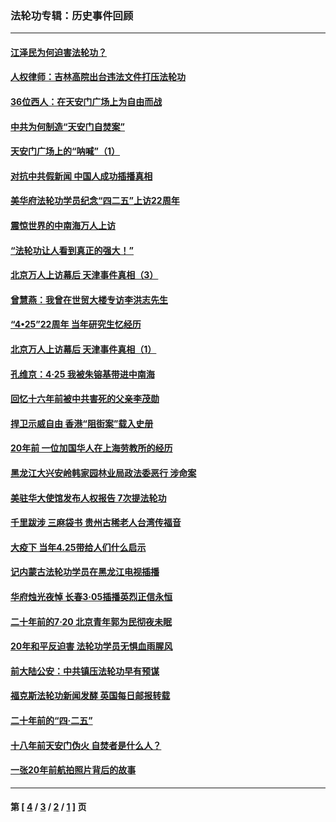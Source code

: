 ### 法轮功专辑：历史事件回顾
---
#### [江泽民为何迫害法轮功？](../../pages/nf5793/n13876324.md?08180430) 
#### [人权律师：吉林高院出台违法文件打压法轮功](../../pages/nf5793/n13825665.md?08180430) 
#### [36位西人：在天安门广场上为自由而战](../../pages/nf5793/n13390029.md?08180430) 
#### [中共为何制造“天安门自焚案”](../../pages/nf5793/n13183270.md?08180430) 
#### [天安门广场上的“呐喊”（1）](../../pages/nf5793/n13105277.md?08180430) 
#### [对抗中共假新闻 中国人成功插播真相](../../pages/nf5793/n12910618.md?08180430) 
#### [美华府法轮功学员纪念“四二五”上访22周年](../../pages/nf5793/n12904445.md?08180430) 
#### [震惊世界的中南海万人上访](../../pages/nf5793/n12903976.md?08180430) 
#### [“法轮功让人看到真正的强大！”](../../pages/nf5793/n12903195.md?08180430) 
#### [北京万人上访幕后 天津事件真相（3）](../../pages/nf5793/n12902807.md?08180430) 
#### [曾慧燕：我曾在世贸大楼专访李洪志先生](../../pages/nf5793/n12898729.md?08180430) 
#### [“4•25”22周年 当年研究生忆经历](../../pages/nf5793/n12894152.md?08180430) 
#### [北京万人上访幕后 天津事件真相（1）](../../pages/nf5793/n12885174.md?08180430) 
#### [孔维京：4·25 我被朱镕基带进中南海](../../pages/nf5793/n12864987.md?08180430) 
#### [回忆十六年前被中共害死的父亲李茂勋](../../pages/nf5793/n12880270.md?08180430) 
#### [捍卫示威自由 香港“阻街案”载入史册](../../pages/nf5793/n12811245.md?08180430) 
#### [20年前 一位加国华人在上海劳教所的经历](../../pages/nf5793/n12707932.md?08180430) 
#### [黑龙江大兴安岭韩家园林业局政法委恶行 涉命案](../../pages/nf5793/n12622815.md?08180430) 
#### [美驻华大使馆发布人权报告 7次提法轮功](../../pages/nf5793/n12520541.md?08180430) 
#### [千里跋涉 三麻袋书 贵州古稀老人台湾传福音](../../pages/nf5793/n12198750.md?08180430) 
#### [大疫下 当年4.25带给人们什么启示](../../pages/nf5793/n12058565.md?08180430) 
#### [记内蒙古法轮功学员在黑龙江电视插播](../../pages/nf5793/n11699194.md?08180430) 
#### [华府烛光夜悼 长春3·05插播英烈正信永恒](../../pages/nf5793/n11397432.md?08180430) 
#### [二十年前的7·20 北京青年郭为民彻夜未眠](../../pages/nf5793/n11354195.md?08180430) 
#### [20年和平反迫害 法轮功学员无惧血雨腥风](../../pages/nf5793/n11348279.md?08180430) 
#### [前大陆公安：中共镇压法轮功早有预谋](../../pages/nf5793/n11352168.md?08180430) 
#### [福克斯法轮功新闻发酵  英国每日邮报转载](../../pages/nf5793/n11285952.md?08180430) 
#### [二十年前的“四·二五”](../../pages/nf5793/n11207639.md?08180430) 
#### [十八年前天安门伪火 自焚者是什么人？](../../pages/nf5793/n10996556.md?08180430) 
#### [一张20年前航拍照片背后的故事](../../pages/nf5793/n10693797.md?08180430) 

---
#### 第 [ [4](./4.md?08180430) / [3](./3.md?08180430) / [2](./2.md?08180430) / [1](./1.md?08180430) ] 页
